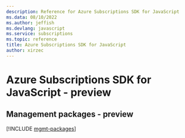```yaml
---
description: Reference for Azure Subscriptions SDK for JavaScript
ms.data: 08/10/2022
ms.author: jeffish
ms.devlang: javascript
ms.service: subscriptions
ms.topic: reference
title: Azure Subscriptions SDK for JavaScript
author: xirzec
---
```

# Azure Subscriptions SDK for JavaScript - preview

## Management packages - preview
[!INCLUDE [mgmt-packages](subscriptions-mgmt-index.md)]
